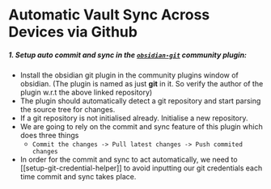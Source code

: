 # Automatic Vault Sync Across Devices via Github

##### 1. Setup auto commit and sync in the [`obsidian-git`](https://github.com/Vinzent03/obsidian-git) community plugin:
- Install the obsidian git plugin in the community plugins window of obsidian. (The plugin is named as just **git** in it. So verify the author of the plugin w.r.t the above linked repository)
- The plugin should automatically detect a git repository and start parsing the source tree for changes. 
- If a git repository is not initialised already. Initialise a new repository.
- We are going to rely on the commit and sync feature of this plugin which does three things
	- `Commit the changes -> Pull latest changes -> Push commited changes`
- In order for the commit and sync to act automatically, we need to [[setup-git-credential-helper]] to avoid inputting our git credentials each time commit and sync takes place.

